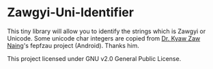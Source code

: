 # Zawgyi-Uni-Identifier

This tiny library will allow you to identify the strings which is Zawgyi or Unicode.
Some unicode char integers are copied from [Dr. Kyaw Zaw Naing](https://drkyawzawnaing.com)'s fepfzau project (Android).
Thanks him.

This project licensed under GNU v2.0 General Public License.
